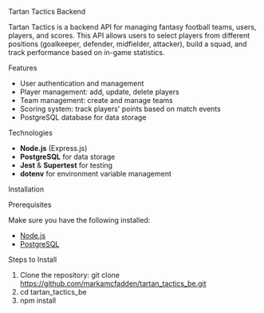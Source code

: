 Tartan Tactics Backend

Tartan Tactics is a backend API for managing fantasy football teams, users, players, and scores. This API allows users to select players from different positions (goalkeeper, defender, midfielder, attacker), build a squad, and track performance based on in-game statistics.

Features

- User authentication and management
- Player management: add, update, delete players
- Team management: create and manage teams
- Scoring system: track players' points based on match events
- PostgreSQL database for data storage

Technologies

- **Node.js** (Express.js)
- **PostgreSQL** for data storage
- **Jest** & **Supertest** for testing
- **dotenv** for environment variable management

Installation

Prerequisites

Make sure you have the following installed:

- [Node.js](https://nodejs.org/)
- [PostgreSQL](https://www.postgresql.org/)

Steps to Install

1. Clone the repository:
   git clone https://github.com/markamcfadden/tartan_tactics_be.git
2. cd tartan_tactics_be
3. npm install
